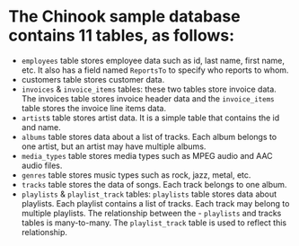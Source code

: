 # The Chinook sample database contains 11 tables, as follows:

- `employees` table stores employee data such as id, last name, first name, etc. It also has a field named `ReportsTo` to specify who reports to whom.
- customers table stores customer data.
- `invoices` & `invoice_items` tables: these two tables store invoice data. The invoices table stores invoice header data and the `invoice_items` table stores the invoice line items data.
- `artist`s table stores artist data. It is a simple table that contains the id and name.
- `albums` table stores data about a list of tracks. Each album belongs to one artist, but an artist may have multiple albums.
- `media_types` table stores media types such as MPEG audio and AAC audio files.
- `genres` table stores music types such as rock, jazz, metal, etc.
- `tracks` table stores the data of songs. Each track belongs to one album.
- `playlists` & `playlist_track` tables: `playlists` table stores data about playlists. Each playlist contains a list of tracks. Each track may belong to multiple playlists. The relationship between the - `playlists` and tracks tables is many-to-many. The `playlist_track` table is used to reflect this relationship.
